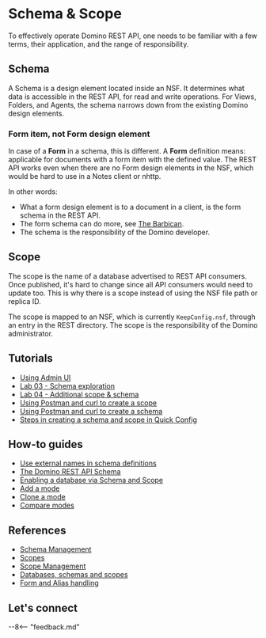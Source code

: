 # Schema & Scope

To effectively operate Domino REST API, one needs to be familiar with a few terms, their application, and the range of responsibility.

## Schema

A Schema is a design element located inside an NSF. It determines what data is accessible in the REST API, for read and write operations. For Views, Folders, and Agents, the schema narrows down from the existing Domino design elements.

### Form item, not Form design element

In case of a **Form** in a schema, this is different. A **Form** definition means: applicable for documents with a form item with the defined value. The REST API works even when there are no Form design elements in the NSF, which would be hard to use in a Notes client or nhttp.

In other words:

- What a form design element is to a document in a client, is the form schema in the REST API.
- The form schema can do more, see <!--[Form modes](../topicguides/formmodes.md) and-->[The Barbican](../references/extensibility/barbican.md#form-modes).
- The schema is the responsibility of the Domino developer.

## Scope

The scope is the name of a database advertised to REST API consumers. Once published, it's hard to change since all API consumers would need to update too. This is why there is a scope instead of using the NSF file path or replica ID.

The scope is mapped to an NSF, which is currently `KeepConfig.nsf`, through an entry in the REST directory. The scope is the responsibility of the Domino administrator.

## Tutorials

- [Using Admin UI](../tutorial/adminui.md)
- [Lab 03 - Schema exploration](../tutorial/walkthrough/lab-03.md)
- [Lab 04 - Additional scope & schema](../tutorial/walkthrough/lab-04.md)
- [Using Postman and curl to create a scope](../tutorial/postmancurl.md#create-a-scope)
- [Using Postman and curl to create a schema](../tutorial/postmancurl.md#create-a-schema)
- [Steps in creating a schema and scope in Quick Config](../tutorial/walkthrough/lab-02.md#steps-in-creating-a-schema-and-scope-in-quick-config)

## How-to guides

- [Use external names in schema definitions](../howto/database/externalnames.md)
- [The Domino REST API Schema](../howto/database/enablingadb.md#the-domino-rest-api-schema)
- [Enabling a database via Schema and Scope](../howto/database/enablingadb.md#enabling-a-database-via-schema-and-scope)
- [Add a mode](../references/usingwebui/schemaui.md#add-a-mode)
- [Clone a mode](../references/usingwebui/schemaui.md#clone-a-mode)
- [Compare modes](../references/usingwebui/schemaui.md#compare-modes)

## References

- [Schema Management](../references/usingwebui/schemaui.md)
- [Scopes](../references/usingdominorestapi/scopes.md)
- [Scope Management](../references/usingwebui/scopeui.md)
- [Databases, schemas and scopes](../topicguides/understanding.md#databases-schemas-and-scopes)
- [Form and Alias handling](../references/usingdominorestapi/formnames.md)

## Let's connect

--8<-- "feedback.md"

